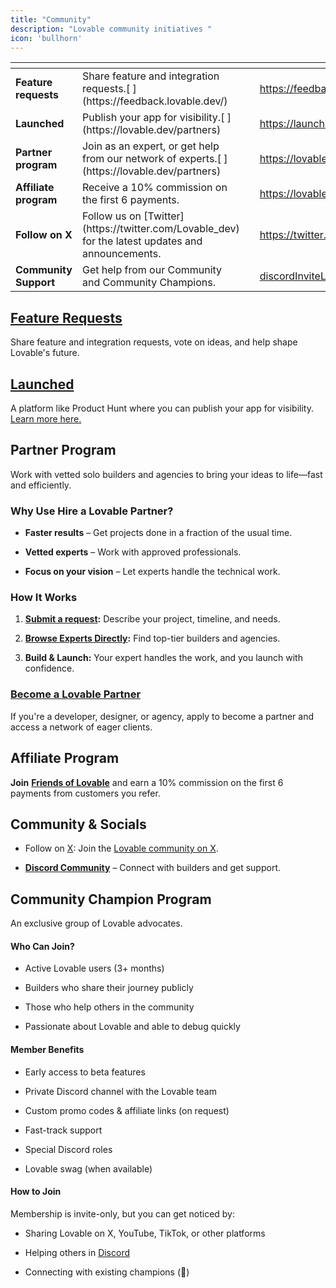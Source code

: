 ```yaml
---
title: "Community"
description: "Lovable community initiatives "
icon: 'bullhorn'
---
```


<table data-view="cards"><thead><tr><th></th><th></th><th data-hidden data-card-cover data-type="files"></th><th data-hidden data-card-target data-type="content-ref"></th></tr></thead><tbody><tr><td><strong>Feature requests</strong> </td><td>Share feature and integration requests.[
    ](https://feedback.lovable.dev/)</td><td></td><td><a href="https://feedback.lovable.dev/">https://feedback.lovable.dev/</a></td></tr><tr><td><strong>Launched</strong> </td><td>Publish your app for visibility.[
    ](https://lovable.dev/partners)</td><td></td><td><a href="https://launched.lovable.app/">https://launched.lovable.app/</a></td></tr><tr><td><strong>Partner program</strong> </td><td>Join as an expert, or get help from our network of experts.[
    ](https://lovable.dev/partners)</td><td></td><td><a href="https://lovable.dev/partners">https://lovable.dev/partners</a></td></tr><tr><td><strong>Affiliate program</strong> </td><td>Receive a 10% commission on the first 6 payments.</td><td></td><td><a href="https://lovable.dev/affiliates">https://lovable.dev/affiliates</a></td></tr><tr><td><strong>Follow on X</strong> </td><td>Follow us on [Twitter](https://twitter.com/Lovable_dev) for the latest updates and announcements.</td><td></td><td><a href="https://twitter.com/Lovable_dev">https://twitter.com/Lovable_dev</a></td></tr><tr><td><strong>Community Support</strong> </td><td>Get help from our Community and Community Champions.</td><td></td><td><a href="discordInviteLink.md">discordInviteLink</a></td></tr></tbody></table>

## [Feature Requests](https://feedback.lovable.dev/)

Share feature and integration requests, vote on ideas, and help shape Lovable's future.

## [Launched](https://launched.lovable.app/)&#x20;

A platform like Product Hunt where you can publish your app for visibility. [Learn more here.](https://docs.lovable.dev/features/deploy#launch-and-get-traffic)

## **Partner Program**

Work with vetted solo builders and agencies to bring your ideas to life—fast and efficiently.

### **Why Use Hire a Lovable Partner?**

* **Faster results** – Get projects done in a fraction of the usual time.

* **Vetted experts** – Work with approved professionals.

* **Focus on your vision** – Let experts handle the technical work.

### **How It Works**

1. [**Submit a request**](https://lovable.dev/)**:** Describe your project, timeline, and needs.

2. [**Browse Experts Directly**](https://lovable.dev/)**:** Find top-tier builders and agencies.

3. **Build & Launch:** Your expert handles the work, and you launch with confidence.

### [Become a Lovable Partner](https://lovable.dev/partners/apply)

If you're a developer, designer, or agency, apply to become a partner and access a network of eager clients.

## Affiliate Program

**Join** [**Friends of Lovable**](https://friends.lovable.dev/signup) and earn a 10% commission on the first 6 payments from customers you refer.

## Community & Socials

* Follow on [X](https://x.com/lovable_dev): Join the [Lovable community on X](https://x.com/i/communities/1858851338257572046).

* [**Discord Community**](https://discord.gg/lovable-dev) – Connect with builders and get support.

## Community Champion Program

An exclusive group of Lovable advocates.

#### Who Can Join?

* Active Lovable users (3+ months)

* Builders who share their journey publicly

* Those who help others in the community

* Passionate about Lovable and able to debug quickly

#### Member Benefits

* Early access to beta features

* Private Discord channel with the Lovable team

* Custom promo codes & affiliate links (on request)

* Fast-track support

* Special Discord roles

* Lovable swag (when available)

#### How to Join

Membership is invite-only, but you can get noticed by:

* Sharing Lovable on X, YouTube, TikTok, or other platforms

* Helping others in [Discord](https://discord.gg/lovable-dev)

* Connecting with existing champions (🥇)